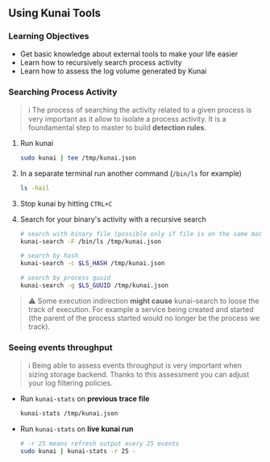 ## Using Kunai Tools

### Learning Objectives
- Get basic knowledge about external tools to make your life easier
- Learn how to recursively search process activity
- Learn how to assess the log volume generated by Kunai

### Searching Process Activity

> ℹ️ The process of searching the activity related to a given process is very important as it
> allow to isolate a process activity. It is a foundamental step to master to build **detection
> rules**.

1. Run kunai
   
   ```bash
   sudo kunai | tee /tmp/kunai.json
   ```
1. In a separate terminal run another command (`/bin/ls` for example)

   ```bash
   ls -hail
   ```
   
1. Stop kunai by hitting `CTRL+C`

1. Search for your binary's activity with a recursive search

    ```bash
    # search with binary file (possible only if file is on the same machine)
    kunai-search -F /bin/ls /tmp/kunai.json
    
    # search by hash
    kunai-search -c $LS_HASH /tmp/kunai.json
    
    # search by process guuid
    kunai-search -g $LS_GUUID /tmp/kunai.json
    ```

> ⚠️ Some execution indirection **might cause** kunai-search to loose the track of execution.
> For example a service being created and started (the parent of the process started would no
> longer be the process we track).

### Seeing events throughput

> ℹ️ Being able to assess events throughput is very important when sizing storage backend.
> Thanks to this assessment you can adjust your log filtering policies.

* Run `kunai-stats` on **previous trace file**
   
   ```bash
   kunai-stats /tmp/kunai.json
   ```

* Run `kunai-stats` on **live kunai run**
    
   ```bash
   # -r 25 means refresh output every 25 events
   sudo kunai | kunai-stats -r 25 -
   ```
